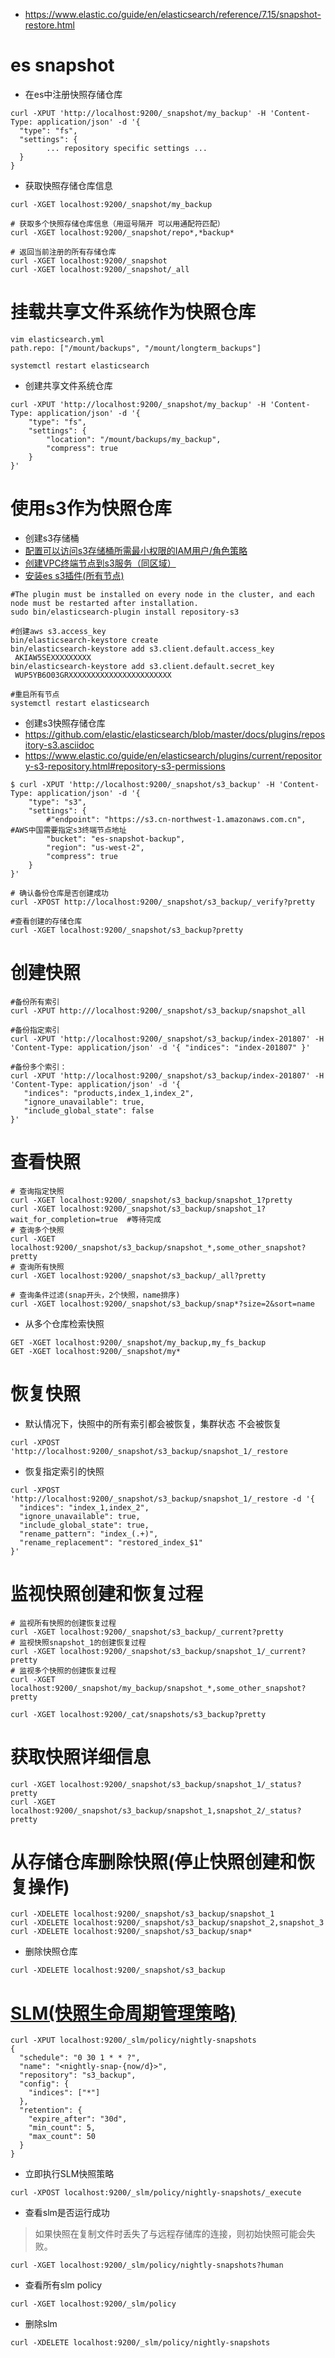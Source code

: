 * https://www.elastic.co/guide/en/elasticsearch/reference/7.15/snapshot-restore.html

# es snapshot
* 在es中注册快照存储仓库
```
curl -XPUT 'http://localhost:9200/_snapshot/my_backup' -H 'Content-Type: application/json' -d '{
  "type": "fs",
  "settings": {
        ... repository specific settings ...
  }
}
```

* 获取快照存储仓库信息
```
curl -XGET localhost:9200/_snapshot/my_backup

# 获取多个快照存储仓库信息（用逗号隔开 可以用通配符匹配）
curl -XGET localhost:9200/_snapshot/repo*,*backup*

# 返回当前注册的所有存储仓库
curl -XGET localhost:9200/_snapshot
curl -XGET localhost:9200/_snapshot/_all
```

# 挂载共享文件系统作为快照仓库
```
vim elasticsearch.yml
path.repo: ["/mount/backups", "/mount/longterm_backups"]
```
```
systemctl restart elasticsearch
```

* 创建共享文件系统仓库
```
curl -XPUT 'http://localhost:9200/_snapshot/my_backup' -H 'Content-Type: application/json' -d '{
    "type": "fs",
    "settings": {
        "location": "/mount/backups/my_backup",
        "compress": true
    }
}'
```

# 使用s3作为快照仓库
* 创建s3存储桶
* [配置可以访问s3存储桶所需最小权限的IAM用户/角色策略](https://www.elastic.co/guide/en/elasticsearch/plugins/current/repository-s3-repository.html#repository-s3-permissions)
* [创建VPC终端节点到s3服务（同区域）](https://docs.amazonaws.cn/vpc/latest/privatelink/vpce-gateway.html)
* [安装es s3插件(所有节点)](https://www.elastic.co/guide/en/elasticsearch/plugins/current/repository-s3.html)
```
#The plugin must be installed on every node in the cluster, and each node must be restarted after installation.
sudo bin/elasticsearch-plugin install repository-s3

#创建aws s3.access_key
bin/elasticsearch-keystore create
bin/elasticsearch-keystore add s3.client.default.access_key
 AKIAW5SEXXXXXXXXX
bin/elasticsearch-keystore add s3.client.default.secret_key
 WUP5YB6O03GRXXXXXXXXXXXXXXXXXXXXXXX

#重启所有节点
systemctl restart elasticsearch  
```
* 创建s3快照存储仓库
* https://github.com/elastic/elasticsearch/blob/master/docs/plugins/repository-s3.asciidoc
* https://www.elastic.co/guide/en/elasticsearch/plugins/current/repository-s3-repository.html#repository-s3-permissions
```
$ curl -XPUT 'http://localhost:9200/_snapshot/s3_backup' -H 'Content-Type: application/json' -d '{
    "type": "s3",
    "settings": {
        #"endpoint": "https://s3.cn-northwest-1.amazonaws.com.cn", #AWS中国需要指定s3终端节点地址
        "bucket": "es-snapshot-backup",
        "region": "us-west-2",
        "compress": true
    }
}'
```
```
# 确认备份仓库是否创建成功
curl -XPOST http://localhost:9200/_snapshot/s3_backup/_verify?pretty

#查看创建的存储仓库
curl -XGET localhost:9200/_snapshot/s3_backup?pretty
```

# 创建快照
```
#备份所有索引
curl -XPUT http:///localhost:9200/_snapshot/s3_backup/snapshot_all

#备份指定索引
curl -XPUT 'http://localhost:9200/_snapshot/s3_backup/index-201807' -H 'Content-Type: application/json' -d '{ "indices": "index-201807" }'

#备份多个索引：
curl -XPUT 'http://localhost:9200/_snapshot/s3_backup/index-201807' -H 'Content-Type: application/json' -d '{
   "indices": "products,index_1,index_2",
   "ignore_unavailable": true,
   "include_global_state": false
}'
```

# 查看快照
```
# 查询指定快照
curl -XGET localhost:9200/_snapshot/s3_backup/snapshot_1?pretty
curl -XGET localhost:9200/_snapshot/s3_backup/snapshot_1?wait_for_completion=true  #等待完成
# 查询多个快照
curl -XGET localhost:9200/_snapshot/s3_backup/snapshot_*,some_other_snapshot?pretty
# 查询所有快照
curl -XGET localhost:9200/_snapshot/s3_backup/_all?pretty

# 查询条件过滤(snap开头，2个快照，name排序)
curl -XGET localhost:9200/_snapshot/s3_backup/snap*?size=2&sort=name
```
* 从多个仓库检索快照
```
GET -XGET localhost:9200/_snapshot/my_backup,my_fs_backup
GET -XGET localhost:9200/_snapshot/my*
```

# 恢复快照
* 默认情况下，快照中的所有索引都会被恢复，集群状态 不会被恢复
```
curl -XPOST 'http://localhost:9200/_snapshot/s3_backup/snapshot_1/_restore
```
* 恢复指定索引的快照
```
curl -XPOST 'http://localhost:9200/_snapshot/s3_backup/snapshot_1/_restore -d '{
  "indices": "index_1,index_2",
  "ignore_unavailable": true,
  "include_global_state": true,
  "rename_pattern": "index_(.+)",
  "rename_replacement": "restored_index_$1"
}'
```

# 监视快照创建和恢复过程
```
# 监视所有快照的创建恢复过程
curl -XGET localhost:9200/_snapshot/s3_backup/_current?pretty
# 监视快照snapshot_1的创建恢复过程
curl -XGET localhost:9200/_snapshot/s3_backup/snapshot_1/_current?pretty
# 监视多个快照的创建恢复过程
curl -XGET localhost:9200/_snapshot/my_backup/snapshot_*,some_other_snapshot?pretty
```
```
curl -XGET localhost:9200/_cat/snapshots/s3_backup?pretty
```

# 获取快照详细信息
```
curl -XGET localhost:9200/_snapshot/s3_backup/snapshot_1/_status?pretty
curl -XGET localhost:9200/_snapshot/s3_backup/snapshot_1,snapshot_2/_status?pretty
```

# 从存储仓库删除快照(停止快照创建和恢复操作)
```
curl -XDELETE localhost:9200/_snapshot/s3_backup/snapshot_1
curl -XDELETE localhost:9200/_snapshot/s3_backup/snapshot_2,snapshot_3
curl -XDELETE localhost:9200/_snapshot/s3_backup/snap*
```
* 删除快照仓库
```
curl -XDELETE localhost:9200/_snapshot/s3_backup
```

# [SLM(快照生命周期管理策略)](https://www.elastic.co/guide/en/elasticsearch/reference/7.15/getting-started-snapshot-lifecycle-management.html#slm-gs-create-policy)
```
curl -XPUT localhost:9200/_slm/policy/nightly-snapshots
{
  "schedule": "0 30 1 * * ?", 
  "name": "<nightly-snap-{now/d}>", 
  "repository": "s3_backup", 
  "config": { 
    "indices": ["*"] 
  },
  "retention": { 
    "expire_after": "30d", 
    "min_count": 5, 
    "max_count": 50 
  }
}
```

* 立即执行SLM快照策略
```
curl -XPOST localhost:9200/_slm/policy/nightly-snapshots/_execute
```
* 查看slm是否运行成功
>如果快照在复制文件时丢失了与远程存储库的连接，则初始快照可能会失败。
```
curl -XGET localhost:9200/_slm/policy/nightly-snapshots?human
```

* 查看所有slm policy
```
curl -XGET localhost:9200/_slm/policy
```
* 删除slm
```
curl -XDELETE localhost:9200/_slm/policy/nightly-snapshots
```